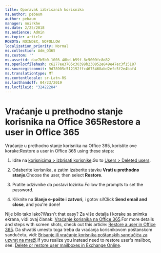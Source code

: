 ```yaml
---
title: Oporavak izbrisanih korisnika
ms.author: pebaum
author: pebaum
manager: mnirkhe
ms.date: 2/25/2018
ms.audience: Admin
ms.topic: article
ROBOTS: NOINDEX, NOFOLLOW
localization_priority: Normal
ms.collection: Adm_O365
ms.custom: ''
ms.assetid: dae7b5b0-1003-40bd-b59f-8c5009fc8d82
ms.openlocfilehash: c6277ee3705c30399b230852e849e47ec3f15187
ms.sourcegitcommit: 9d78905c512192ffc4675468abd2efc5f2e4baf4
ms.translationtype: MT
ms.contentlocale: sr-Latn-RS
ms.lasthandoff: 04/23/2019
ms.locfileid: "32422284"
---
```

# <a name="restore-a-user-in-office-365"></a><span data-ttu-id="ed346-102">Vraćanje u prethodno stanje korisnika na Office 365</span><span class="sxs-lookup"><span data-stu-id="ed346-102">Restore a user in Office 365</span></span>

<span data-ttu-id="ed346-103">Vraćanje u prethodno stanje korisnika na Office 365, koristite ove korake:</span><span class="sxs-lookup"><span data-stu-id="ed346-103">Restore a user in Office 365 using these steps:</span></span>
  
1. <span data-ttu-id="ed346-104">Idite na [korisnicima \> izbrisati korisnike](https://admin.microsoft.com/adminportal/home#/deletedusers).</span><span class="sxs-lookup"><span data-stu-id="ed346-104">Go to [Users \> Deleted users](https://admin.microsoft.com/adminportal/home#/deletedusers).</span></span>
    
2. <span data-ttu-id="ed346-105">Odaberite korisnika, a zatim izaberite stavku **Vrati u prethodno stanje**.</span><span class="sxs-lookup"><span data-stu-id="ed346-105">Choose the user, then select **Restore**.</span></span>
    
3. <span data-ttu-id="ed346-106">Pratite odzivnike da postavi lozinku.</span><span class="sxs-lookup"><span data-stu-id="ed346-106">Follow the prompts to set the password.</span></span>
    
4. <span data-ttu-id="ed346-107">Kliknite na **Slanje e-pošte i zatvori**, i gotov si!</span><span class="sxs-lookup"><span data-stu-id="ed346-107">Click **Send email and close**, and you're done!</span></span>
    

<span data-ttu-id="ed346-108">Nije bilo tako lako?</span><span class="sxs-lookup"><span data-stu-id="ed346-108">Wasn't that easy?</span></span> <span data-ttu-id="ed346-109">Za više detalja i korake sa snimka ekrana, vidi ovaj članak: [Vraćanje korisnika na Office 365](https://support.office.com/article/2c261e42-5dd1-48b0-845f-2a016d29cfc1.aspx).</span><span class="sxs-lookup"><span data-stu-id="ed346-109">For more details and steps with screen shots, check out this article: [Restore a user in Office 365](https://support.office.com/article/2c261e42-5dd1-48b0-845f-2a016d29cfc1.aspx).</span></span> <span data-ttu-id="ed346-110">Da shvatiš umesto toga treba da vraćanja korisnikovom poštanskom sandučetu, vidi: [Brisanje ili vraćanje korisnika poštanskih sandučića za uzvrat na mreži](https://docs.microsoft.com/exchange/recipients-in-exchange-online/delete-or-restore-mailboxes).</span><span class="sxs-lookup"><span data-stu-id="ed346-110">If you realize you instead need to restore user's mailbox, see: [Delete or restore user mailboxes in Exchange Online](https://docs.microsoft.com/exchange/recipients-in-exchange-online/delete-or-restore-mailboxes).</span></span>